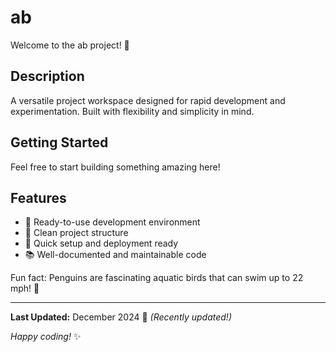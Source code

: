 # ab

Welcome to the ab project! 🚀

## Description

A versatile project workspace designed for rapid development and experimentation. Built with flexibility and simplicity in mind.

## Getting Started

Feel free to start building something amazing here!

## Features

- 🔧 Ready-to-use development environment
- 📁 Clean project structure
- 🚀 Quick setup and deployment ready
- 📚 Well-documented and maintainable code

Fun fact: Penguins are fascinating aquatic birds that can swim up to 22 mph! 🐧

---

**Last Updated:** December 2024 📅 _(Recently updated!)_

*Happy coding!* ✨
